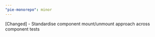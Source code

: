 ```yaml
---
"pie-monorepo": minor
---
```


[Changed] - Standardise component mount/unmount approach across component tests
